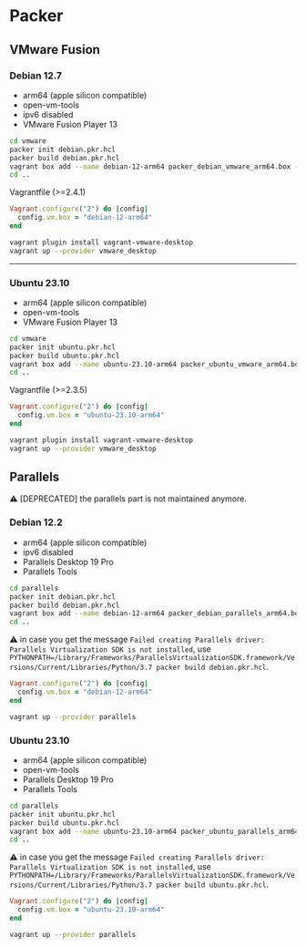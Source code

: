 # Packer

## VMware Fusion

### Debian 12.7

- arm64 (apple silicon compatible)
- open-vm-tools
- ipv6 disabled
- VMware Fusion Player 13

```bash
cd vmware
packer init debian.pkr.hcl
packer build debian.pkr.hcl
vagrant box add --name debian-12-arm64 packer_debian_vmware_arm64.box --force
cd ..
```

Vagrantfile (>=2.4.1)

```ruby
Vagrant.configure("2") do |config|
  config.vm.box = "debian-12-arm64"
end
```

```bash
vagrant plugin install vagrant-vmware-desktop
vagrant up --provider vmware_desktop
```

----

### Ubuntu 23.10

- arm64 (apple silicon compatible)
- open-vm-tools
- VMware Fusion Player 13

```bash
cd vmware
packer init ubuntu.pkr.hcl
packer build ubuntu.pkr.hcl
vagrant box add --name ubuntu-23.10-arm64 packer_ubuntu_vmware_arm64.box --force
cd ..
```

Vagrantfile (>=2.3.5)

```ruby
Vagrant.configure("2") do |config|
  config.vm.box = "ubuntu-23.10-arm64"
end
```

```bash
vagrant plugin install vagrant-vmware-desktop
vagrant up --provider vmware_desktop
```

## Parallels

:warning: [DEPRECATED] the parallels part is not maintained anymore.

### Debian 12.2

- arm64 (apple silicon compatible)
- ipv6 disabled
- Parallels Desktop 19 Pro
- Parallels Tools

```bash
cd parallels
packer init debian.pkr.hcl
packer build debian.pkr.hcl
vagrant box add --name debian-12-arm64 packer_debian_parallels_arm64.box --force
cd ..
```

:warning: in case you get the message `Failed creating Parallels driver: Parallels Virtualization SDK is not installed`, use `PYTHONPATH=/Library/Frameworks/ParallelsVirtualizationSDK.framework/Versions/Current/Libraries/Python/3.7 packer build debian.pkr.hcl`.

```ruby
Vagrant.configure("2") do |config|
  config.vm.box = "debian-12-arm64"
end
```

```bash
vagrant up --provider parallels
```

### Ubuntu 23.10

- arm64 (apple silicon compatible)
- open-vm-tools
- Parallels Desktop 19 Pro
- Parallels Tools

```bash
cd parallels
packer init ubuntu.pkr.hcl
packer build ubuntu.pkr.hcl
vagrant box add --name ubuntu-23.10-arm64 packer_ubuntu_parallels_arm64.box --force
cd ..
```

:warning: in case you get the message `Failed creating Parallels driver: Parallels Virtualization SDK is not installed`, use `PYTHONPATH=/Library/Frameworks/ParallelsVirtualizationSDK.framework/Versions/Current/Libraries/Python/3.7 packer build ubuntu.pkr.hcl`.

```ruby
Vagrant.configure("2") do |config|
  config.vm.box = "ubuntu-23.10-arm64"
end
```

```bash
vagrant up --provider parallels
```